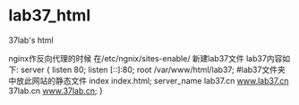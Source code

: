 # lab37_html
37lab's html

nginx作反向代理的时候
在/etc/ngnix/sites-enable/   新建lab37文件
 lab37内容如下:
  server {
      listen 80;
	  listen [::]:80;
	  root /var/www/html/lab37; #lab37文件夹中放此网站的静态文件
	  index  index.html;
	  server_name lab37.cn www.lab37.cn  37lab.cn  www.37lab.cn;
  }